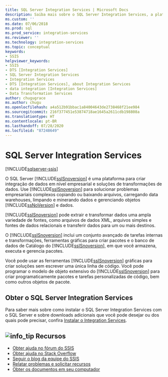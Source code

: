 ```yaml
---
title: SQL Server Integration Services | Microsoft Docs
description: Saiba mais sobre o SQL Server Integration Services, a plataforma da Microsoft para criar integração de dados em nível corporativo e soluções de transformações de dados
ms.custom: ''
ms.date: 07/06/2018
ms.prod: sql
ms.prod_service: integration-services
ms.reviewer: ''
ms.technology: integration-services
ms.topic: conceptual
keywords:
- SSIS
helpviewer_keywords:
- SSIS
- DTS [Integration Services]
- SQL Server Integration Services
- Integration Services
- DTS [Integration Services], about Integration Services
- data integration [Integration Services]
- Data Transformation Services
author: chugugrace
ms.author: chugu
ms.openlocfilehash: a4a512b91bbac1a84004643de2738468f21ee984
ms.sourcegitcommit: 216f377451e53874718ae1645a2611cdb198808a
ms.translationtype: HT
ms.contentlocale: pt-BR
ms.lasthandoff: 07/28/2020
ms.locfileid: "87248649"
---
```

# <a name="sql-server-integration-services"></a>SQL Server Integration Services

[!INCLUDE[sqlserver-ssis](../includes/applies-to-version/sqlserver-ssis.md)]



O SQL Server [!INCLUDE[ssISnoversion](../includes/ssisnoversion-md.md)] é uma plataforma para criar integração de dados em nível empresarial e soluções de transformações de dados. Use [!INCLUDE[ssISnoversion](../includes/ssisnoversion-md.md)] para solucionar problemas empresariais complexos copiando ou baixando arquivos, carregando data warehouses, limpando e minerando dados e gerenciando objetos [!INCLUDE[ssNoVersion](../includes/ssnoversion-md.md)] e dados.

[!INCLUDE[ssISnoversion](../includes/ssisnoversion-md.md)] pode extrair e transformar dados uma ampla variedade de fontes, como arquivos de dados XML, arquivos simples e fontes de dados relacionais e transferir dados para um ou mais destinos.

O [!INCLUDE[ssISnoversion](../includes/ssisnoversion-md.md)] inclui um conjunto avançado de tarefas internas e transformações, ferramentas gráficas para criar pacotes e o banco de dados de Catálogo do [!INCLUDE[ssISnoversion](../includes/ssisnoversion-md.md)], em que você armazena, executa e gerencia pacotes.

Você pode usar as ferramentas [!INCLUDE[ssISnoversion](../includes/ssisnoversion-md.md)] gráficas para criar soluções sem escrever uma única linha de código. Você pode programar o modelo de objeto extensivo do [!INCLUDE[ssISnoversion](../includes/ssisnoversion-md.md)] para criar programaticamente pacotes e tarefas personalizadas de código, bem como outros objetos de pacote.

## <a name="get-sql-server-integration-services"></a>Obter o SQL Server Integration Services

Para saber mais sobre como instalar o SQL Server Integration Services com o SQL Server e sobre downloads adicionais que você pode desejar ou dos quais pode precisar, confira [Instalar o Integration Services](install-windows/install-integration-services.md).

##  <a name="info_tip-resources"></a>![info_tip](../sql-server/media/info-tip.png) Recursos
-   [Obter ajuda no fórum do SSIS](https://social.msdn.microsoft.com/Forums/en-US/home?forum=sqlintegrationservices)
-   [Obter ajuda no Stack Overflow](https://stackoverflow.com/questions/tagged/ssis)  
-   [Seguir o blog da equipe do SSIS](https://blogs.msdn.microsoft.com/ssis/)
-   [Relatar problemas e solicitar recursos](https://feedback.azure.com/forums/908035-sql-server)
-   [Obter os documentos em seu computador](../sql-server/sql-server-help-installation.md)
